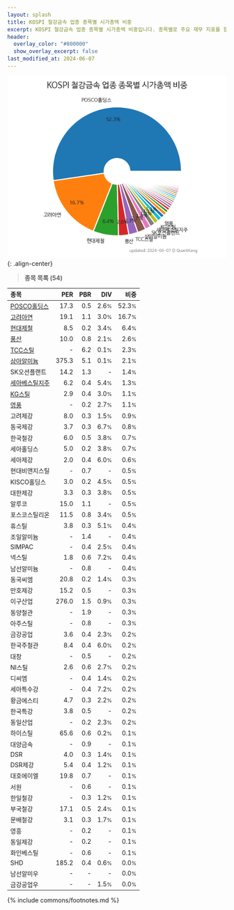 ```yaml
---
layout: splash
title: KOSPI 철강금속 업종 종목별 시가총액 비중
excerpt: KOSPI 철강금속 업종 종목별 시가총액 비중입니다. 종목별로 주요 재무 지표를 함께 표시합니다.
header:
  overlay_color: "#800000"
  show_overlay_excerpt: false
last_modified_at: 2024-06-07
---
```



![KOSPI 철강금속 업종 종목별 시가총액 비중](/stats/sector/images/kospi_업종_철강금속_종목.png){: .align-center}


> **종목 목록 (54)**<a id="list"></a>

| **종목** | **PER** | **PBR** | **DIV** | **비중** |
| :------- | ------: | ------: | ------: | -------: |
| [POSCO홀딩스](/005490/) | 17.3 | 0.5 | 2.6<small>%</small> | 52.3<small>%</small> |
| [고려아연](/010130/) | 19.1 | 1.1 | 3.0<small>%</small> | 16.7<small>%</small> |
| [현대제철](/004020/) | 8.5 | 0.2 | 3.4<small>%</small> | 6.4<small>%</small> |
| [풍산](/103140/) | 10.0 | 0.8 | 2.1<small>%</small> | 2.6<small>%</small> |
| [TCC스틸](/002710/) | - | 6.2 | 0.1<small>%</small> | 2.3<small>%</small> |
| [삼아알미늄](/006110/) | 375.3 | 5.1 | 0.1<small>%</small> | 2.1<small>%</small> |
| SK오션플랜트 | 14.2 | 1.3 | - | 1.4<small>%</small> |
| [세아베스틸지주](/001430/) | 6.2 | 0.4 | 5.4<small>%</small> | 1.3<small>%</small> |
| [KG스틸](/016380/) | 2.9 | 0.4 | 3.0<small>%</small> | 1.1<small>%</small> |
| [영풍](/000670/) | - | 0.2 | 2.7<small>%</small> | 1.1<small>%</small> |
| 고려제강 | 8.0 | 0.3 | 1.5<small>%</small> | 0.9<small>%</small> |
| 동국제강 | 3.7 | 0.3 | 6.7<small>%</small> | 0.8<small>%</small> |
| 한국철강 | 6.0 | 0.5 | 3.8<small>%</small> | 0.7<small>%</small> |
| 세아홀딩스 | 5.0 | 0.2 | 3.8<small>%</small> | 0.7<small>%</small> |
| 세아제강 | 2.0 | 0.4 | 6.0<small>%</small> | 0.6<small>%</small> |
| 현대비앤지스틸 | - | 0.7 | - | 0.5<small>%</small> |
| KISCO홀딩스 | 3.0 | 0.2 | 4.5<small>%</small> | 0.5<small>%</small> |
| 대한제강 | 3.3 | 0.3 | 3.8<small>%</small> | 0.5<small>%</small> |
| 알루코 | 15.0 | 1.1 | - | 0.5<small>%</small> |
| 포스코스틸리온 | 11.5 | 0.8 | 3.4<small>%</small> | 0.5<small>%</small> |
| 휴스틸 | 3.8 | 0.3 | 5.1<small>%</small> | 0.4<small>%</small> |
| 조일알미늄 | - | 1.4 | - | 0.4<small>%</small> |
| SIMPAC | - | 0.4 | 2.5<small>%</small> | 0.4<small>%</small> |
| 넥스틸 | 1.8 | 0.6 | 7.2<small>%</small> | 0.4<small>%</small> |
| 남선알미늄 | - | 0.8 | - | 0.4<small>%</small> |
| 동국씨엠 | 20.8 | 0.2 | 1.4<small>%</small> | 0.3<small>%</small> |
| 만호제강 | 15.2 | 0.5 | - | 0.3<small>%</small> |
| 이구산업 | 276.0 | 1.5 | 0.9<small>%</small> | 0.3<small>%</small> |
| 동양철관 | - | 1.9 | - | 0.3<small>%</small> |
| 아주스틸 | - | 0.8 | - | 0.3<small>%</small> |
| 금강공업 | 3.6 | 0.4 | 2.3<small>%</small> | 0.2<small>%</small> |
| 한국주철관 | 8.4 | 0.4 | 6.0<small>%</small> | 0.2<small>%</small> |
| 대창 | - | 0.5 | - | 0.2<small>%</small> |
| NI스틸 | 2.6 | 0.6 | 2.7<small>%</small> | 0.2<small>%</small> |
| 디씨엠 | - | 0.4 | 1.4<small>%</small> | 0.2<small>%</small> |
| 세아특수강 | - | 0.4 | 7.2<small>%</small> | 0.2<small>%</small> |
| 황금에스티 | 4.7 | 0.3 | 2.2<small>%</small> | 0.2<small>%</small> |
| 한국특강 | 3.8 | 0.5 | - | 0.2<small>%</small> |
| 동일산업 | - | 0.2 | 2.3<small>%</small> | 0.2<small>%</small> |
| 하이스틸 | 65.6 | 0.6 | 0.2<small>%</small> | 0.1<small>%</small> |
| 대양금속 | - | 0.9 | - | 0.1<small>%</small> |
| DSR | 4.0 | 0.3 | 1.4<small>%</small> | 0.1<small>%</small> |
| DSR제강 | 5.4 | 0.4 | 1.2<small>%</small> | 0.1<small>%</small> |
| 대호에이엘 | 19.8 | 0.7 | - | 0.1<small>%</small> |
| 서원 | - | 0.6 | - | 0.1<small>%</small> |
| 한일철강 | - | 0.3 | 1.2<small>%</small> | 0.1<small>%</small> |
| 부국철강 | 17.1 | 0.5 | 2.4<small>%</small> | 0.1<small>%</small> |
| 문배철강 | 3.1 | 0.3 | 1.7<small>%</small> | 0.1<small>%</small> |
| 영흥 | - | 0.2 | - | 0.1<small>%</small> |
| 동일제강 | - | 0.2 | - | 0.1<small>%</small> |
| 화인베스틸 | - | 0.6 | - | 0.1<small>%</small> |
| SHD | 185.2 | 0.4 | 0.6<small>%</small> | 0.0<small>%</small> |
| 남선알미우 | - | - | - | 0.0<small>%</small> |
| 금강공업우 | - | - | 1.5<small>%</small> | 0.0<small>%</small> |

{% include commons/footnotes.md %}